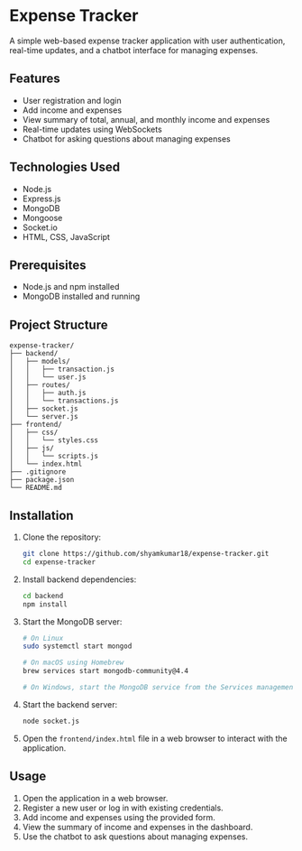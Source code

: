 # Expense Tracker

A simple web-based expense tracker application with user authentication, real-time updates, and a chatbot interface for managing expenses.

## Features

- User registration and login
- Add income and expenses
- View summary of total, annual, and monthly income and expenses
- Real-time updates using WebSockets
- Chatbot for asking questions about managing expenses

## Technologies Used

- Node.js
- Express.js
- MongoDB
- Mongoose
- Socket.io
- HTML, CSS, JavaScript

## Prerequisites

- Node.js and npm installed
- MongoDB installed and running

## Project Structure

```
expense-tracker/
├── backend/
│   ├── models/
│   │   ├── transaction.js
│   │   └── user.js
│   ├── routes/
│   │   ├── auth.js
│   │   └── transactions.js
│   ├── socket.js
│   └── server.js
├── frontend/
│   ├── css/
│   │   └── styles.css
│   ├── js/
│   │   └── scripts.js
│   └── index.html
├── .gitignore
├── package.json
└── README.md
```

## Installation

1. Clone the repository:
   ```sh
   git clone https://github.com/shyamkumar18/expense-tracker.git
   cd expense-tracker
   ```

2. Install backend dependencies:
   ```sh
   cd backend
   npm install
   ```

3. Start the MongoDB server:
   ```sh
   # On Linux
   sudo systemctl start mongod

   # On macOS using Homebrew
   brew services start mongodb-community@4.4

   # On Windows, start the MongoDB service from the Services management console
   ```

4. Start the backend server:
   ```sh
   node socket.js
   ```

5. Open the `frontend/index.html` file in a web browser to interact with the application.

## Usage

1. Open the application in a web browser.
2. Register a new user or log in with existing credentials.
3. Add income and expenses using the provided form.
4. View the summary of income and expenses in the dashboard.
5. Use the chatbot to ask questions about managing expenses.
